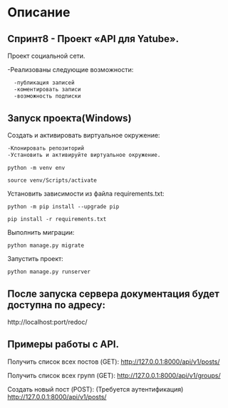 # Описание 

## Спринт8 - Проект «API для Yatube». 

Проект социальной сети.

-Реализованы следующие возможности:
```md
  -публикация записей
  -коментировать записи
  -возможность подписки
```


## Запуск проекта(Windows)
Cоздать и активировать виртуальное окружение:
```md
-Клонировать репозиторий
-Установить и активируйте виртуальное окружение.
```

```
python -m venv env
```

```
source venv/Scripts/activate
```

Установить зависимости из файла requirements.txt:

```
python -m pip install --upgrade pip
```

```
pip install -r requirements.txt
```

Выполнить миграции:

```
python manage.py migrate
```

Запустить проект:

```
python manage.py runserver
```

## После запуска сервера документация будет доступна по адресу:
http://localhost:port/redoc/

## Примеры работы с API.

Получить список всех постов (GET):
http://127.0.0.1:8000/api/v1/posts/

Получить список всех групп (GET):
http://127.0.0.1:8000/api/v1/groups/

Создать новый пост (POST):
(Требуется аутентификация)
http://127.0.0.1:8000/api/v1/posts/


